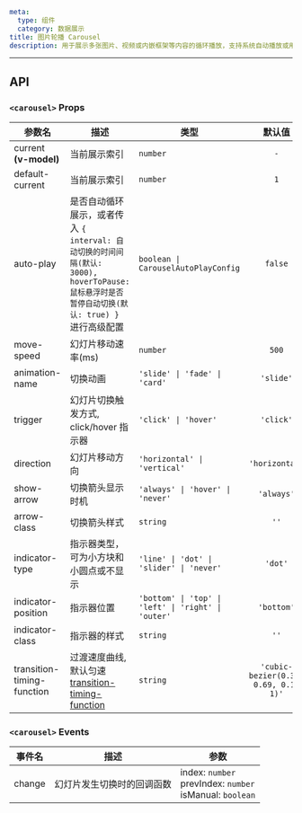 ```yaml
meta:
  type: 组件
  category: 数据展示
title: 图片轮播 Carousel
description: 用于展示多张图片、视频或内嵌框架等内容的循环播放，支持系统自动播放或用户手动切换。
```
---

<!--@include: ./__demo__/basic.md-->

<!--@include: ./__demo__/auto.md-->

<!--@include: ./__demo__/indicator.md-->

<!--@include: ./__demo__/direction.md-->

<!--@include: ./__demo__/card.md-->

<!--@include: ./__demo__/fade.md-->

## API


### `<carousel>` Props

|参数名|描述|类型|默认值|
|---|---|---|:---:|
|current **(v-model)**|当前展示索引|`number`|`-`|
|default-current|当前展示索引|`number`|`1`|
|auto-play|是否自动循环展示，或者传入 `{ interval: 自动切换的时间间隔(默认: 3000), hoverToPause: 鼠标悬浮时是否暂停自动切换(默认: true) }` 进行高级配置|`boolean \| CarouselAutoPlayConfig`|`false`|
|move-speed|幻灯片移动速率(ms)|`number`|`500`|
|animation-name|切换动画|`'slide' \| 'fade' \| 'card'`|`'slide'`|
|trigger|幻灯片切换触发方式, click/hover 指示器|`'click' \| 'hover'`|`'click'`|
|direction|幻灯片移动方向|`'horizontal' \| 'vertical'`|`'horizontal'`|
|show-arrow|切换箭头显示时机|`'always' \| 'hover' \| 'never'`|`'always'`|
|arrow-class|切换箭头样式|`string`|`''`|
|indicator-type|指示器类型，可为小方块和小圆点或不显示|`'line' \| 'dot' \| 'slider' \| 'never'`|`'dot'`|
|indicator-position|指示器位置|`'bottom' \| 'top' \| 'left' \| 'right' \| 'outer'`|`'bottom'`|
|indicator-class|指示器的样式|`string`|`''`|
|transition-timing-function|过渡速度曲线, 默认匀速 [transition-timing-function](https://developer.mozilla.org/zh-CN/docs/Web/CSS/transition-timing-function)|`string`|`'cubic-bezier(0.34, 0.69, 0.1, 1)'`|
### `<carousel>` Events

|事件名|描述|参数|
|---|---|---|
|change|幻灯片发生切换时的回调函数|index: `number`<br>prevIndex: `number`<br>isManual: `boolean`|


